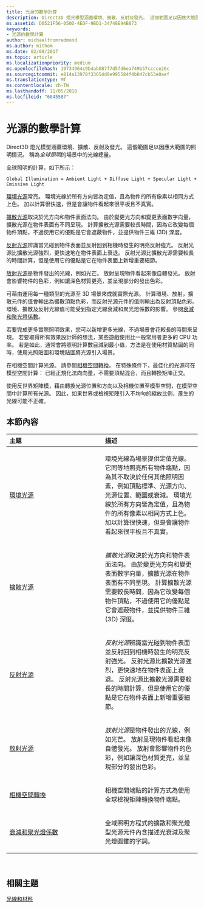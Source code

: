 ```yaml
---
title: 光源的數學計算
description: Direct3D 燈光模型涵蓋環境、擴散、反射及發光。 這個範圍足以因應大範圍的照明情況。 稱為全球照明的場景中的光線總量。
ms.assetid: D0521F56-050D-4EDF-9BD1-34748E94B873
keywords:
- 光源的數學計算
author: michaelfromredmond
ms.author: mithom
ms.date: 02/08/2017
ms.topic: article
ms.localizationpriority: medium
ms.openlocfilehash: 19734964c9b4ab087f7d5fd6ea749b57cccce26c
ms.sourcegitcommit: e814a13978f33654d8e995584f4b047cb53e0aef
ms.translationtype: MT
ms.contentlocale: zh-TW
ms.lasthandoff: 11/05/2018
ms.locfileid: "6045587"
---
```

# <a name="mathematics-of-lighting"></a>光源的數學計算


Direct3D 燈光模型涵蓋環境、擴散、反射及發光。 這個範圍足以因應大範圍的照明情況。 稱為*全球照明*的場景中的光線總量。

全球照明的計算，如下所示︰

```
Global Illumination = Ambient Light + Diffuse Light + Specular Light + Emissive Light 
```

[環境光源](ambient-lighting.md)常亮。 環境光線於所有方向皆為定值，且為物件的所有像素以相同方式上色。 加以計算很快速，但是會讓物件看起來很平板且不真實。

[擴散光源](diffuse-lighting.md)取決於光方向和物件表面法向。 由於變更光方向和變更表面數字向量，擴散光源在物件表面有不同呈現。 計算擴散光源需要較長時間，因為它改變每個物件頂點，不過使用它的優點是它會遮蔽物件，並提供物件三維 (3D) 深度。

[反射光源](specular-lighting.md)辨識當光碰到物件表面並反射回到相機時發生的明亮反射強光。 反射光源比擴散光源強烈，更快速地在物件表面上衰退。 反射光源比擴散光源需要較長的時間計算，但是使用它的優點是它在物件表面上新增重要細節。

[放射光源](emissive-lighting.md)是物件發出的光線，例如光芒。 放射呈現物件看起來像自體發光。 放射會影響物件的色彩，例如讓深色材質更亮，並呈現部分的發出色彩。

可藉由運用每一種類型的光源至 3D 場景來成就實際光源。 計算環境、放射，擴散元件的值會輸出為擴散頂點色彩，而反射光源元件的值則輸出為反射頂點色彩。 環境、擴散及反射光線值可能受到指定光線衰減和聚光燈係數的影響。 參閱[衰減和聚光燈係數](attenuation-and-spotlight-factor.md)。

若要完成更多實際照明效果，您可以新增更多光線，不過場景會花較長的時間來呈現。 若要取得所有效果設計師的想法，某些遊戲使用比一般常用者更多的 CPU 功率。 若是如此，通常會將照明計算數目減到最小值，方法是在使用材質貼圖的同時，使用光照貼圖和環境貼圖將光源引入場景。

在相機空間計算光源。 請參閱[相機空間轉換](camera-space-transformations.md)。 在特殊條件下，最佳化的光源可在模型空間計算︰ 已經正規化法向向量，不需要頂點混合，而且轉換矩陣正交。

使用反世界矩陣模，藉由轉換光源位置和方向以及相機位置至模型空間，在模型空間中計算所有光源。 因此，如果世界或檢視矩陣引入不均勻的縮放比例，產生的光線可能不正確。

## <a name="span-idin-this-sectionspanin-this-section"></a><span id="in-this-section"></span>本節內容


<table>
<colgroup>
<col width="50%" />
<col width="50%" />
</colgroup>
<thead>
<tr class="header">
<th align="left">主題</th>
<th align="left">描述</th>
</tr>
</thead>
<tbody>
<tr class="odd">
<td align="left"><p><a href="ambient-lighting.md">環境光源</a></p></td>
<td align="left"><p>環境光線為場景提供定值光線。 它同等地照亮所有物件端點，因為其不取決於任何其他照明因素，例如頂點標準、光源方向、光源位置、範圍或衰減。 環境光線於所有方向皆為定值，且為物件的所有像素以相同方式上色。 加以計算很快速，但是會讓物件看起來很平板且不真實。</p></td>
</tr>
<tr class="even">
<td align="left"><p><a href="diffuse-lighting.md">擴散光源</a></p></td>
<td align="left"><p><em>擴散光源</em>取決於光方向和物件表面法向。 由於變更光方向和變更表面數字向量，擴散光源在物件表面有不同呈現。 計算擴散光源需要較長時間，因為它改變每個物件頂點，不過使用它的優點是它會遮蔽物件，並提供物件三維 (3D) 深度。</p></td>
</tr>
<tr class="odd">
<td align="left"><p><a href="specular-lighting.md">反射光源</a></p></td>
<td align="left"><p><em>反射光源</em>辨識當光碰到物件表面並反射回到相機時發生的明亮反射強光。 反射光源比擴散光源強烈，更快速地在物件表面上衰退。 反射光源比擴散光源需要較長的時間計算，但是使用它的優點是它在物件表面上新增重要細節。</p></td>
</tr>
<tr class="even">
<td align="left"><p><a href="emissive-lighting.md">放射光源</a></p></td>
<td align="left"><p><em>放射光源</em>是物件發出的光線，例如光芒。 放射呈現物件看起來像自體發光。 放射會影響物件的色彩，例如讓深色材質更亮，並呈現部分的發出色彩。</p></td>
</tr>
<tr class="odd">
<td align="left"><p><a href="camera-space-transformations.md">相機空間轉換</a></p></td>
<td align="left"><p>相機空間端點的計算方式為使用全球檢視矩陣轉換物件端點。</p></td>
</tr>
<tr class="even">
<td align="left"><p><a href="attenuation-and-spotlight-factor.md">衰減和聚光燈係數</a></p></td>
<td align="left"><p>全域照明方程式的擴散和聚光燈型光源元件內含描述光衰減及聚光燈圓錐的字詞。</p></td>
</tr>
</tbody>
</table>

 

## <a name="span-idrelated-topicsspanrelated-topics"></a><span id="related-topics"></span>相關主題


[光線和材料](lights-and-materials.md)

 

 




